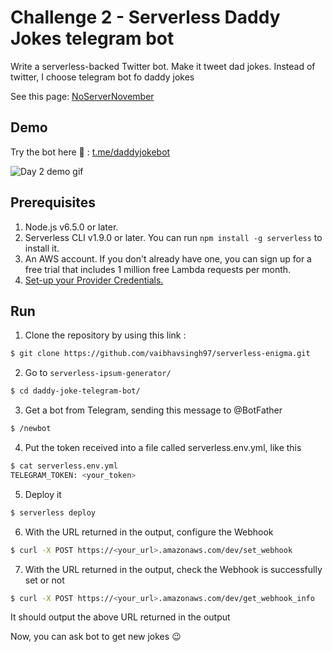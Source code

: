 # Challenge 2 - Serverless Daddy Jokes telegram bot

Write a serverless-backed Twitter bot. Make it tweet dad jokes. Instead of twitter, I choose telegram bot fo daddy jokes

See this page: [NoServerNovember](https://serverless.com/blog/no-server-november-challenge/)

## Demo

Try the bot here :robot: : [t.me/daddyjokebot](https://t.me/daddyjokebot)

![Day 2 demo gif](/daddy-joke-telegram-bot/demo/demo.gif)

## Prerequisites

1. Node.js v6.5.0 or later.
2. Serverless CLI v1.9.0 or later. You can run `npm install -g serverless` to install it.
3. An AWS account. If you don't already have one, you can sign up for a free trial that includes 1 million free Lambda requests per month.
4. [Set-up your Provider Credentials.](https://serverless.com/framework/docs/providers/aws/guide/credentials/)

## Run

1. Clone the repository by using this link :

```bash
$ git clone https://github.com/vaibhavsingh97/serverless-enigma.git
```

2. Go to `serverless-ipsum-generator/`

```bash
$ cd daddy-joke-telegram-bot/
```

3. Get a bot from Telegram, sending this message to @BotFather

```bash
$ /newbot
```

4. Put the token received into a file called serverless.env.yml, like this

```bash
$ cat serverless.env.yml
TELEGRAM_TOKEN: <your_token>
```

5. Deploy it

```bash
$ serverless deploy
```

6. With the URL returned in the output, configure the Webhook

```bash
$ curl -X POST https://<your_url>.amazonaws.com/dev/set_webhook
```

7. With the URL returned in the output, check the Webhook is successfully set or not

```bash
$ curl -X POST https://<your_url>.amazonaws.com/dev/get_webhook_info
```

It should output the above URL returned in the output

Now, you can ask bot to get new jokes :wink:
